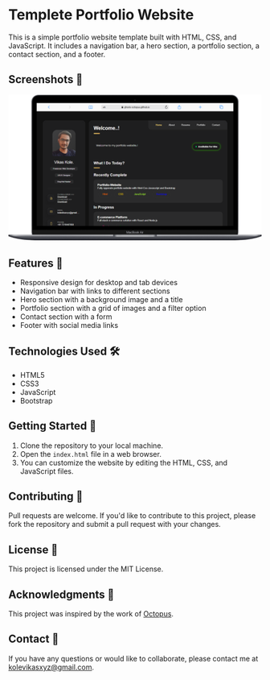 # Templete Portfolio Website
This is a simple portfolio website template built with HTML, CSS, and JavaScript. It includes a navigation bar, a hero section, a portfolio section, a contact section, and a footer.
## **Screenshots 📸**
![Image](./images/Macbook-Air-ghosts-octopus.github.io.png)

## **Features 🎉**
- Responsive design for desktop and tab devices
- Navigation bar with links to different sections
- Hero section with a background image and a title
- Portfolio section with a grid of images and a filter option
- Contact section with a form 
- Footer with social media links
## **Technologies Used 🛠️**
- HTML5
- CSS3
- JavaScript
- Bootstrap
## **Getting Started 🚀**
1. Clone the repository to your local machine.
2. Open the `index.html` file in a web browser.
3. You can customize the website by editing the HTML, CSS, and JavaScript files.
## **Contributing 🤝**
Pull requests are welcome. If you'd like to contribute to this project, please fork the repository and submit a pull request with your changes.
## **License 📜**
This project is licensed under the MIT License.
## **Acknowledgments 🙏**
This project was inspired by the work of [Octopus](https://octopus.github.io/).
## **Contact 📲**
If you have any questions or would like to collaborate, please contact me at [kolevikasxyz@gmail.com](
    mailto:kolevikasxyz@gmail.com).
    